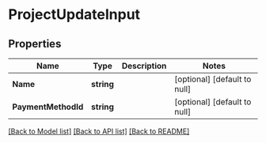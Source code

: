 # ProjectUpdateInput

## Properties
Name | Type | Description | Notes
------------ | ------------- | ------------- | -------------
**Name** | **string** |  | [optional] [default to null]
**PaymentMethodId** | **string** |  | [optional] [default to null]

[[Back to Model list]](../README.md#documentation-for-models) [[Back to API list]](../README.md#documentation-for-api-endpoints) [[Back to README]](../README.md)


